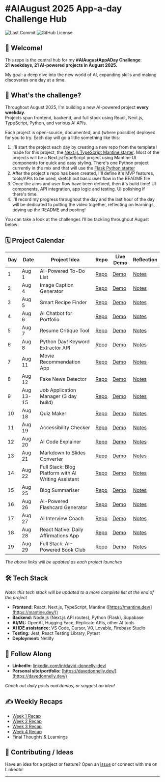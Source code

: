 # #AIAugust 2025 App-a-day Challenge Hub

![Last Commit](https://img.shields.io/github/last-commit/davedonnellydev/ai-august-2025-challenge)
![GitHub License](https://img.shields.io/github/license/davedonnellydev/ai-august-2025-challenge)


## 👋 Welcome!

This repo is the central hub for my **#AIAugustAppADay Challenge**:  
**21 weekdays, 21 AI-powered projects in August 2025.**

My goal: a deep dive into the new world of AI, expanding skills and making discoveries one day at a time.



## 🦾 What's the challenge?

Throughout August 2025, I’m building a new AI-powered project **every weekday**.  
Projects span frontend, backend, and full stack using React, Next.js, TypeScript, Python, and various AI APIs.  

Each project is open-source, documented, and (where possible) deployed for you to try. Each day will go a little something like this:

1. I'll start the project each day by creating a new repo from the template I made for this project, the [Next.js TypeScript Mantine starter](https://github.com/davedonnellydev/nextjs-typescript-mantine-starter). Most of the projects will be a Next.js/TypeScript project using Mantine UI components for quick and easy styling. There's one Python project currently in the mix and that will use the [Flask Python starter](https://github.com/davedonnellydev/flask-python-starter)
2. After the project's repo has been created, I'll define it's MVP features, tools/APIs to be used, sketch out basic user flow in the README file
3. Once the aims and user flow have been defined, then it's build time! UI components, API integration, app logic and testing. UI polishing if there's time.
4. I'll record my progress throughout the day and the last hour of the day will be dedicated to putting the video together, reflecting on learnings, tidying up the README and posting!


You can take a look at the challenges I'll be tackling throughout August below:



## 🗓️ Project Calendar

| Day | Date       | Project Idea                        | Repo                         | Live Demo                     | Reflection                    |
|-----|------------|-------------------------------------|------------------------------|-------------------------------|-------------------------------|
| 1   | Aug 1      | AI-Powered To-Do List               | [Repo](https://github.com/davedonnellydev/ai-august-2025-01)                    | [Demo](https://dave-donnelly-ai-august-01.netlify.app/)                     | [Notes](https://github.com/davedonnellydev/ai-august-2025-01?tab=readme-ov-file#%EF%B8%8F-summary)                    |
| 2   | Aug 4      | Image Caption Generator             | [Repo](https://github.com/davedonnellydev/ai-august-2025-02)                    | [Demo](https://dave-donnelly-ai-august-02.netlify.app/)                     | [Notes](https://github.com/davedonnellydev/ai-august-2025-02?tab=readme-ov-file#%EF%B8%8F-summary)                    |
| 3   | Aug 5      | Smart Recipe Finder                 | [Repo](https://github.com/davedonnellydev/ai-august-2025-03)                    | [Demo](https://dave-donnelly-ai-august-03.netlify.app/)                     | [Notes](https://github.com/davedonnellydev/ai-august-2025-03?tab=readme-ov-file#%EF%B8%8F-summary)                    |
| 4   | Aug 6      | AI Chatbot for Portfolio            | [Repo](https://github.com/davedonnellydev/ai-august-2025-04)                    | [Demo](https://dave-donnelly-ai-august-04.netlify.app/)                     | [Notes](https://github.com/davedonnellydev/ai-august-2025-04?tab=readme-ov-file#%EF%B8%8F-summary)                    |
| 5   | Aug 7      | Resume Critique Tool                | [Repo](https://github.com/davedonnellydev/ai-august-2025-05)                    | [Demo](https://dave-donnelly-ai-august-05.netlify.app/)                     | [Notes](https://github.com/davedonnellydev/ai-august-2025-05?tab=readme-ov-file#%EF%B8%8F-summary)                    |
| 6   | Aug 8      | Python Day! Keyword Extractor API   | [Repo](https://github.com/davedonnellydev/ai-august-2025-06)                    | [Demo](https://ai-august-2025-06.onrender.com/)                     | [Notes](https://github.com/davedonnellydev/ai-august-2025-06?tab=readme-ov-file#%EF%B8%8F-summary)                    |
| 7   | Aug 11     | Movie Recommendation App            | [Repo](https://github.com/davedonnellydev/ai-august-2025-07)                    | [Demo](https://dave-donnelly-ai-august-07.netlify.app/)                     | [Notes](https://github.com/davedonnellydev/ai-august-2025-07?tab=readme-ov-file#%EF%B8%8F-summary)                    |
| 8   | Aug 12     | Fake News Detector                  | [Repo](https://github.com/davedonnellydev/ai-august-2025-08)                    | [Demo](https://dave-donnelly-ai-august-08.netlify.app/)                     | [Notes](https://github.com/davedonnellydev/ai-august-2025-08?tab=readme-ov-file#%EF%B8%8F-summary)                    |
| 9   | Aug 13-15     | Job Application Manager (3 day build)                     | [Repo](https://github.com/davedonnellydev/ai-august-2025-09)                    | [Demo](https://dave-donnelly-ai-august-09.netlify.app/)                     | [Notes](https://github.com/davedonnellydev/ai-august-2025-09?tab=readme-ov-file#%EF%B8%8F-summary)                    |
| 10  | Aug 18    | Quiz Maker          | [Repo](https://github.com/davedonnellydev/ai-august-2025-10)                    | [Demo](https://dave-donnelly-ai-august-10.netlify.app/)                     | [Notes](https://github.com/davedonnellydev/ai-august-2025-10?tab=readme-ov-file#%EF%B8%8F-summary)                    |
| 11  | Aug 19     | Accessibility Checker      | [Repo](https://github.com/davedonnellydev/ai-august-2025-11)                    | [Demo](https://dave-donnelly-ai-august-11.netlify.app/)                     | [Notes](https://github.com/davedonnellydev/ai-august-2025-11?tab=readme-ov-file#%EF%B8%8F-summary)                    |
| 12  | Aug 20     | AI Code Explainer                          | [Repo](https://github.com/davedonnellydev/ai-august-2025-12)                    | [Demo](#)                     | [Notes](https://github.com/davedonnellydev/ai-august-2025-12?tab=readme-ov-file#%EF%B8%8F-summary)                    |
| 13  | Aug 21     | Markdown to Slides Converter               | [Repo](https://github.com/davedonnellydev/ai-august-2025-13)                    | [Demo](#)                     | [Notes](https://github.com/davedonnellydev/ai-august-2025-13?tab=readme-ov-file#%EF%B8%8F-summary)                    |
| 14  | Aug 22     | Full Stack: Blog Platform with AI Writing Assistant| [Repo](https://github.com/davedonnellydev/ai-august-2025-14)                    | [Demo](#)                     | [Notes](https://github.com/davedonnellydev/ai-august-2025-14?tab=readme-ov-file#%EF%B8%8F-summary)                    |
| 15  | Aug 25     | Blog Summariser        | [Repo](https://github.com/davedonnellydev/ai-august-2025-15)                    | [Demo](#)                     | [Notes](https://github.com/davedonnellydev/ai-august-2025-15?tab=readme-ov-file#%EF%B8%8F-summary)                    |
| 16  | Aug 26     | AI-Powered Flashcard Generator | [Repo](https://github.com/davedonnellydev/ai-august-2025-16)                    | [Demo](#)                     | [Notes](https://github.com/davedonnellydev/ai-august-2025-16?tab=readme-ov-file#%EF%B8%8F-summary)                    |
| 17  | Aug 27     | AI Interview Coach    | [Repo](https://github.com/davedonnellydev/ai-august-2025-17)                    | [Demo](#)                     | [Notes](https://github.com/davedonnellydev/ai-august-2025-17?tab=readme-ov-file#%EF%B8%8F-summary)                    |
| 18  | Aug 28     | React Native: Daily Affirmations App      | [Repo](https://github.com/davedonnellydev/ai-august-2025-18)                    | [Demo](#)                     | [Notes](https://github.com/davedonnellydev/ai-august-2025-18?tab=readme-ov-file#%EF%B8%8F-summary)                    |
| 19  | Aug 29     | Full Stack: AI-Powered Book Club                  | [Repo](https://github.com/davedonnellydev/ai-august-2025-19)                    | [Demo](#)                     | [Notes](https://github.com/davedonnellydev/ai-august-2025-19?tab=readme-ov-file#%EF%B8%8F-summary)                    |

*The above links will be updated as each project launches*



## 🛠️ Tech Stack
*Note: this tech stack will be updated to a more complete list at the end of the project*  

- **Frontend:** React, Next.js, TypeScript, Mantine ([https://mantine.dev/](https://mantine.dev/))
- **Backend:** Node.js (Next.js API routes), Python (Flask), Supabase
- **AI/ML:** OpenAI, Hugging Face, Replicate APIs, other AI tools
- **AI IDE assistance:** VS Code, Cursor, V0, Lovable, Firebase Studio
- **Testing:** Jest, React Testing Library, Pytest
- **Deployment:** Netlify



## 📣 Follow Along

- **LinkedIn:** [linkedin.com/in/david-donnelly-dev/](https://www.linkedin.com/in/david-donnelly-dev/)
- **Personal site/portfolio:** [https://davedonnelly.dev/](https://davedonnelly.dev/)

*Check out daily posts and demos, or suggest an idea!*



## ✍️ Weekly Recaps

- [Week 1 Recap](#)  
- [Week 2 Recap](#)  
- [Week 3 Recap](#)  
- [Week 4 Recap](#)  
- [Final Thoughts & Learnings](#)



## 🙏 Contributing / Ideas

Have an idea for a project or feature? Open an [issue](https://github.com/davedonnellydev/ai-august-2025-challenge/issues) or connect with me on LinkedIn!

---
